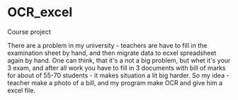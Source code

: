 # OCR_excel
Course project

There are a problem in my university - teachers are have to fill in the examination sheet by hand, and then migrate data to ecxel spreadsheet again by hand. One can think, that it's a not a big problem, but whet it's your 3 exam, and after all work you have to fill in 3 documents with bill of marks for about of 55-70 students - it makes situation a lit big harder. So my idea - teacher make a photo of a bill, and my program make OCR and give him a excel file.
